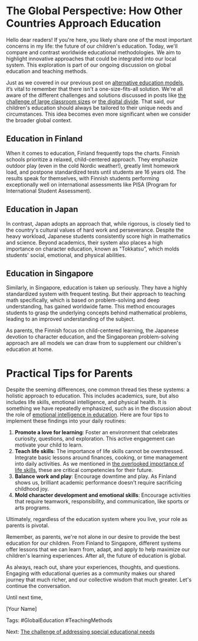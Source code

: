 # The Global Perspective: How Other Countries Approach Education

Hello dear readers! If you're here, you likely share one of the most important concerns in my life: the future of our children's education. Today, we'll compare and contrast worldwide educational methodologies. We aim to highlight innovative approaches that could be integrated into our local system. This exploration is part of our ongoing discussion on global education and teaching methods. 

Just as we covered in our previous post on [alternative education models](/xedublogv2/education-fundamentals/alternative-education-models-homeschooling.md), it’s vital to remember that there isn't a one-size-fits-all solution. We're all aware of the different challenges and solutions discussed in posts like [the challenge of large classroom sizes](/v2/modern-challenges/the-challenge-of-large-classroom-sizes.md) or [the digital divide](/v2/modern-challenges/addressing-the-digital-divide-ensuring-equal-access.md). That said, our children's education should always be tailored to their unique needs and circumstances. This idea becomes even more significant when we consider the broader global context.

## Education in Finland
When it comes to education, Finland frequently tops the charts. Finnish schools prioritize a relaxed, child-centered approach. They emphasize outdoor play (even in the cold Nordic weather!), greatly limit homework load, and postpone standardized tests until students are 16 years old. The results speak for themselves, with Finnish students performing exceptionally well on international assessments like PISA (Program for International Student Assessment).

## Education in Japan
In contrast, Japan adopts an approach that, while rigorous, is closely tied to the country's cultural values of hard work and perseverance. Despite the heavy workload, Japanese students consistently score high in mathematics and science. Beyond academics, their system also places a high importance on character education, known as "Tokkatsu”, which molds students' social, emotional, and physical abilities.

## Education in Singapore
Similarly, in Singapore, education is taken up seriously. They have a highly standardized system with frequent testing. But their approach to teaching math specifically, which is based on problem-solving and deep understanding, has gained worldwide fame. This method encourages students to grasp the underlying concepts behind mathematical problems, leading to an improved understanding of the subject.

As parents, the Finnish focus on child-centered learning, the Japanese devotion to character education, and the Singaporean problem-solving approach are all models we can draw from to supplement our children's education at home.

# Practical Tips for Parents
Despite the seeming differences, one common thread ties these systems: a holistic approach to education. This includes academics, sure, but also includes life skills, emotional intelligence, and physical health. It is something we have repeatedly emphasized, such as in the discussion about the role of [emotional intelligence in education](/xedublogv2/holistic-development/the-push-for-emotional-intelligence-in-education.md). Here are four tips to implement these findings into your daily routines:
1.	**Promote a love for learning**: Foster an environment that celebrates curiosity, questions, and exploration. This active engagement can motivate your child to learn.
2.	**Teach life skills**: The importance of life skills cannot be overstressed. Integrate basic lessons around finances, cooking, or time management into daily activities. As we mentioned in [the overlooked importance of life skills](/xedublogv2/education-fundamentals/the-overlooked-importance-of-life-skills-in-curriculum.md), these are critical competencies for their future.
3.	**Balance work and play**: Encourage downtime and play. As Finland shows us, brilliant academic performance doesn't require sacrificing childhood joy.
4.	**Mold character development and emotional skills**: Encourage activities that require teamwork, responsibility, and communication, like sports or arts programs. 

Ultimately, regardless of the education system where you live, your role as parents is pivotal. 

Remember, as parents, we're not alone in our desire to provide the best education for our children. From Finland to Singapore, different systems offer lessons that we can learn from, adapt, and apply to help maximize our children's learning experiences. After all, the future of education is global.

As always, reach out, share your experiences, thoughts, and questions. Engaging with educational queries as a community makes our shared journey that much richer, and our collective wisdom that much greater. Let's continue the conversation.

Until next time,

[Your Name]

Tags: #GlobalEducation #TeachingMethods

Next: [The challenge of addressing special educational needs](/xedublogv2/education-fundamentals/the-challenge-of-addressing-special-educational-needs.md)